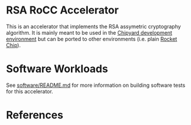 # RSA RoCC Accelerator

This is an accelerator that implements the RSA assymetric cryptography algorithm.
It is mainly meant to be used in the
[Chipyard development environment](https://github.com/ucb-bar/chipyard)
but can be ported to other environments (i.e. plain
[Rocket Chip](https://github.com/chipsalliance/rocket-chip)).

# Software Workloads

See [software/README.md](software/README.md) for more information on building software tests for this
accelerator.

# References

